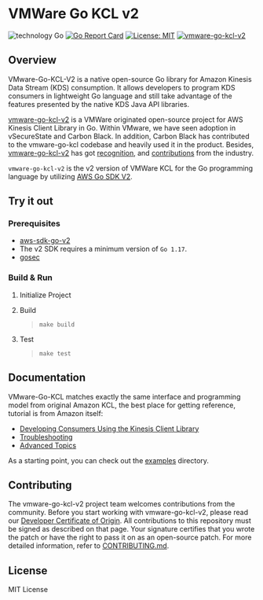 # VMWare Go KCL v2

![technology Go](https://img.shields.io/badge/technology-go-blue.svg)
[![Go Report Card](https://goreportcard.com/badge/github.com/vmware/vmware-go-kcl-v2)](https://goreportcard.com/report/github.com/vmware/vmware-go-kcl-v2)
[![License: MIT](https://img.shields.io/badge/License-MIT-yellow.svg)](https://opensource.org/licenses/MIT)
[![vmware-go-kcl-v2](https://github.com/vmware/vmware-go-kcl-v2/actions/workflows/vmware-go-kcl-v2-ci.yml/badge.svg)](https://github.com/vmware/vmware-go-kcl-v2/actions/workflows/vmware-go-kcl-v2-ci.yml)

## Overview

VMware-Go-KCL-V2 is a native open-source Go library for Amazon Kinesis Data Stream (KDS) consumption. It allows developers
to program KDS consumers in lightweight Go language and still take advantage of the features presented by the native
KDS Java API libraries.

[vmware-go-kcl-v2](https://github.com/vmware/vmware-go-kcl-v2) is a VMWare originated open-source project for AWS Kinesis
Client Library in Go. Within VMware, we have seen adoption in vSecureState and Carbon Black. In addition, Carbon Black
has contributed to the vmware-go-kcl codebase and heavily used it in the product. Besides,
[vmware-go-kcl-v2](https://github.com/vmware/vmware-go-kcl-v2) has got
[recognition](https://www.linkedin.com/posts/adityakrish_vmware-go-kcl-a-native-open-source-go-programming-activity-6810626798133616640-B6W8/),
and [contributions](https://github.com/vmware/vmware-go-kcl-v2/graphs/contributors) from the industry.

`vmware-go-kcl-v2` is the v2 version of VMWare KCL for the Go programming language by utilizing [AWS Go SDK V2](https://github.com/aws/aws-sdk-go-v2).

## Try it out

### Prerequisites

* [aws-sdk-go-v2](https://github.com/aws/aws-sdk-go-v2)
* The v2 SDK requires a minimum version of `Go 1.17`.
* [gosec](https://github.com/securego/gosec)

### Build & Run

1. Initialize Project

2. Build
    > `make build`

3. Test
    > `make test`

## Documentation

VMware-Go-KCL matches exactly the same interface and programming model from original Amazon KCL, the best place for getting reference, tutorial is from Amazon itself:

* [Developing Consumers Using the Kinesis Client Library](https://docs.aws.amazon.com/streams/latest/dev/developing-consumers-with-kcl.html)
* [Troubleshooting](https://docs.aws.amazon.com/streams/latest/dev/troubleshooting-consumers.html)
* [Advanced Topics](https://docs.aws.amazon.com/streams/latest/dev/advanced-consumers.html)

As a starting point, you can check out the [examples](./examples) directory.

## Contributing

The vmware-go-kcl-v2 project team welcomes contributions from the community. Before you start working with vmware-go-kcl-v2, please
read our [Developer Certificate of Origin](https://cla.vmware.com/dco). All contributions to this repository must be
signed as described on that page. Your signature certifies that you wrote the patch or have the right to pass it on
as an open-source patch. For more detailed information, refer to [CONTRIBUTING.md](CONTRIBUTING.md).

## License

MIT License
